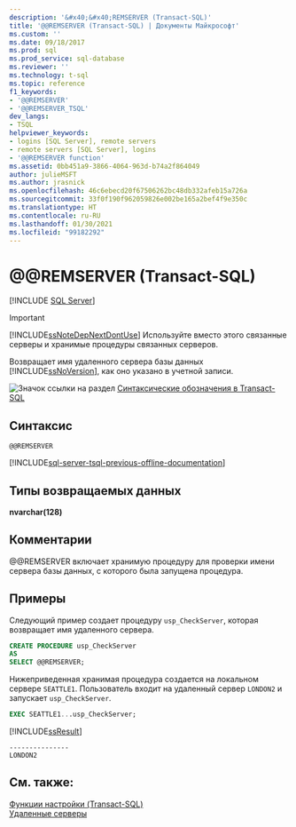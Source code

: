 ```yaml
---
description: '&#x40;&#x40;REMSERVER (Transact-SQL)'
title: '@@REMSERVER (Transact-SQL) | Документы Майкрософт'
ms.custom: ''
ms.date: 09/18/2017
ms.prod: sql
ms.prod_service: sql-database
ms.reviewer: ''
ms.technology: t-sql
ms.topic: reference
f1_keywords:
- '@@REMSERVER'
- '@@REMSERVER_TSQL'
dev_langs:
- TSQL
helpviewer_keywords:
- logins [SQL Server], remote servers
- remote servers [SQL Server], logins
- '@@REMSERVER function'
ms.assetid: 0bb451a9-3866-4064-963d-b74a2f864049
author: julieMSFT
ms.author: jrasnick
ms.openlocfilehash: 46c6ebecd20f67506262bc48db332afeb15a726a
ms.sourcegitcommit: 33f0f190f962059826e002be165a2bef4f9e350c
ms.translationtype: HT
ms.contentlocale: ru-RU
ms.lasthandoff: 01/30/2021
ms.locfileid: "99182292"
---
```

# <a name="x40x40remserver-transact-sql"></a>&#x40;&#x40;REMSERVER (Transact-SQL)
[!INCLUDE [SQL Server](../../includes/applies-to-version/sqlserver.md)]

    
> [!IMPORTANT]  
>  [!INCLUDE[ssNoteDepNextDontUse](../../includes/ssnotedepnextdontuse-md.md)] Используйте вместо этого связанные серверы и хранимые процедуры связанных серверов.  
  
 Возвращает имя удаленного сервера базы данных [!INCLUDE[ssNoVersion](../../includes/ssnoversion-md.md)], как оно указано в учетной записи.  
  
 ![Значок ссылки на раздел](../../database-engine/configure-windows/media/topic-link.gif "Значок ссылки на раздел") [Синтаксические обозначения в Transact-SQL](../../t-sql/language-elements/transact-sql-syntax-conventions-transact-sql.md)  
  
## <a name="syntax"></a>Синтаксис  
  
```syntaxsql  
@@REMSERVER  
```  

[!INCLUDE[sql-server-tsql-previous-offline-documentation](../../includes/sql-server-tsql-previous-offline-documentation.md)]

## <a name="return-types"></a>Типы возвращаемых данных
 **nvarchar(128)**  
  
## <a name="remarks"></a>Комментарии  
 @@REMSERVER включает хранимую процедуру для проверки имени сервера базы данных, с которого была запущена процедура.  
  
## <a name="examples"></a>Примеры  
 Следующий пример создает процедуру `usp_CheckServer`, которая возвращает имя удаленного сервера.  
  
```sql  
CREATE PROCEDURE usp_CheckServer  
AS  
SELECT @@REMSERVER;  
```  
  
 Нижеприведенная хранимая процедура создается на локальном сервере `SEATTLE1`. Пользователь входит на удаленный сервер `LONDON2` и запускает `usp_CheckServer`.  
  
```sql  
EXEC SEATTLE1...usp_CheckServer;  
```  
  
 [!INCLUDE[ssResult](../../includes/ssresult-md.md)]  
  
```  
---------------  
LONDON2  
```  
  
## <a name="see-also"></a>См. также:  
 [Функции настройки (Transact-SQL)](../../t-sql/functions/configuration-functions-transact-sql.md)   
 [Удаленные серверы](../../database-engine/configure-windows/remote-servers.md)  
  
  
